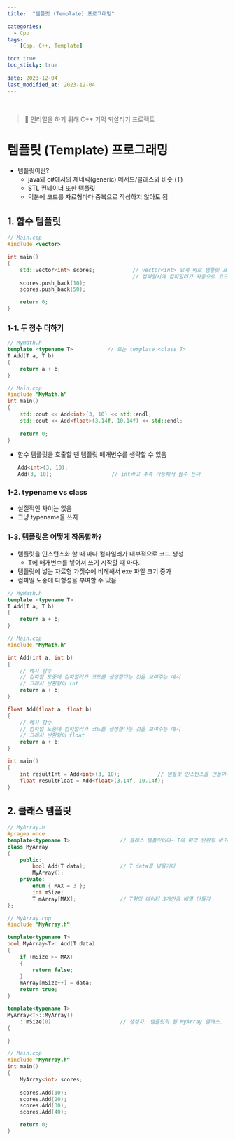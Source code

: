 ```yaml
---
title:  "템플릿 (Template) 프로그래밍"

categories:
  - Cpp
tags:
  - [Cpp, C++, Template]

toc: true
toc_sticky: true
 
date: 2023-12-04
last_modified_at: 2023-12-04
---
```


<br>

> 🤯 언리얼을 하기 위해 C++ 기억 되살리기 프로젝트

# 템플릿 (Template) 프로그래밍

- 템플릿이란?
  - java와 c#에서의 제네릭(generic) 메서드/클래스와 비슷 (T)
  - STL 컨테이너 또한 템플릿
  - 덕분에 코드를 자료형마다 중복으로 작성하지 않아도 됨

## 1. 함수 템플릿

```cpp
// Main.cpp
#include <vector>

int main()
{
    std::vector<int> scores;            // vector<int> 요게 바로 템플릿 프로그래밍
                                        // 컴파일시에 컴파일러가 자동으로 코드를 만들어주는 것
    scores.push_back(10);
    scores.push_back(50);

    return 0;
}
```

### 1-1. 두 정수 더하기

```cpp
// MyMath.h
template <typename T>           // 또는 template <class T>
T Add(T a, T b)
{
    return a + b;
}

// Main.cpp
#include "MyMath.h"
int main()
{
    std::cout << Add<int>(3, 10) << std::endl;
    std::cout << Add<float>(3.14f, 10.14f) << std::endl;
    
    return 0;
}
```

- 함수 템플릿을 호출할 땐 템플릿 매개변수를 생략할 수 있음
  ```cpp
  Add<int>(3, 10);
  Add(3, 10);                   // int라고 추측 가능해서 함수 돈다
  ```

### 1-2. typename vs class

- 실질적인 차이는 없음
- 그냥 typename을 쓰자

### 1-3. 템플릿은 어떻게 작동할까?

- 템플릿을 인스턴스화 할 때 마다 컴파일러가 내부적으로 코드 생성
  - T에 매개변수를 넣어서 쓰기 시작할 때 마다.
- 템플릿에 넣는 자료형 가짓수에 비례해서 exe 파일 크기 증가
- 컴파일 도중에 다형성을 부여할 수 있음

```cpp
// MyMath.h
template <typename T>
T Add(T a, T b)
{
    return a + b;
}

// Main.cpp
#include "MyMath.h"

int Add(int a, int b)
{
    // 예시 함수
    // 컴파일 도중에 컴파일러가 코드를 생성한다는 것을 보여주는 예시
    // 그래서 반환형이 int
    return a + b;
}

float Add(float a, float b)
{
    // 예시 함수
    // 컴파일 도중에 컴파일러가 코드를 생성한다는 것을 보여주는 예시
    // 그래서 반환형이 float
    return a + b;
}

int main()
{
    int resultInt = Add<int>(3, 10);            // 템플릿 인스턴스를 만들어서, 컴파일러가 코드를 생성한다는 것
    float resultFloat = Add<float>(3.14f, 10.14f);
}
```

## 2. 클래스 템플릿

```cpp
// MyArray.h
#pragma once
template<typename T>                // 클래스 템플릿이야~ T에 따라 반환형 바뀌어~
class MyArray
{
    public:
        bool Add(T data);           // T data를 넣을거다
        MyArray();
    private:
        enum { MAX = 3 };
        int mSize;
        T mArray[MAX];              // T형의 데이터 3개만큼 배열 만들자
};

// MyArray.cpp
#include "MyArray.h"

template<typename T>
bool MyArray<T>::Add(T data)
{
    if (mSize >= MAX)
    {
        return false;
    }
    mArray[mSize++] = data;
    return true;
}

template<typename T>
MyArray<T>::MyArray()
    : mSize(0)                      // 생성자. 템플릿화 된 MyArray 클래스.
{

}

// Main.cpp
#include "MyArray.h"
int main()
{
    MyArray<int> scores;
    
    scores.Add(10);
    scores.Add(20);
    scores.Add(30);
    scores.Add(40);

    return 0;
}
```